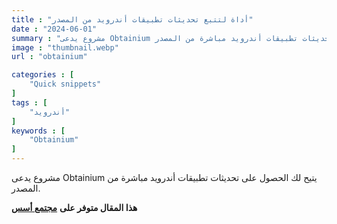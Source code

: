 ```yaml
---
title : "أداة لتتبع تحديثات تطبيقات أندرويد من المصدر"
date : "2024-06-01"
summary : "مشروع يدعى Obtainium يتيح لك الحصول على تحديثات تطبيقات أندرويد مباشرة من المصدر."
image : "thumbnail.webp"
url : "obtainium"

categories : [
    "Quick snippets"
]
tags : [
    "أندرويد"
]
keywords : [
    "Obtainium"
]
---
```


مشروع يدعى Obtainium يتيح لك الحصول على تحديثات تطبيقات أندرويد مباشرة من المصدر.

**هذا المقال متوفر على** [**مجتمع أسس**](https://discourse.aosus.org/t/topic/2827)